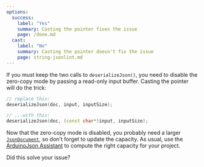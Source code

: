 ```yaml
---
options:
  success:
    label: "Yes"
    summary: Casting the pointer fixes the issue
    page: /done.md
  cast:
    label: "No"
    summary: Casting the pointer doesn't fix the issue
    page: string-jsonlint.md
---
```


If you must keep the two calls to `deserializeJson()`, you need to disable the zero-copy mode by passing a read-only input buffer. Casting the pointer will do the trick:

```c++
// replace this:
deserializeJson(doc, input, inputSize);

// ...with this:
deserializeJson(doc, (const char*)input, inputSize);
```

Now that the zero-copy mode is disabled, you probably need a larger [`JsonDocument`](/v6/api/jsondocument/), so don't forget to update the capacity. As usual, use the [ArduinoJson Assistant](/v6/assistant/) to compute the right capacity for your project.

Did this solve your issue?
